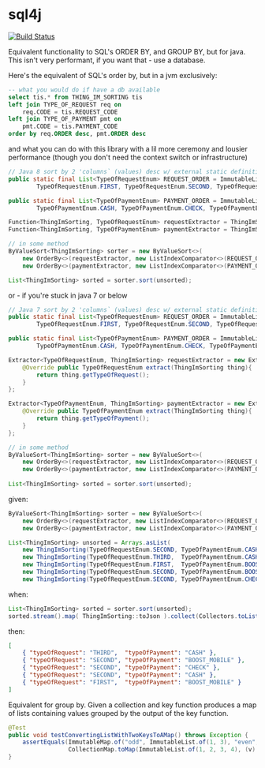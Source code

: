 # sql4j
[![Build Status](https://travis-ci.org/matyb/sql4j.png?branch=master)](https://travis-ci.org/matyb/sql4j)

Equivalent functionality to SQL's ORDER BY, and GROUP BY, but for java. This isn't very performant, if you want that - use a database.

Here's the equivalent of SQL's order by, but in a jvm exclusively:

```sql
-- what you would do if have a db available
select tis.* from THING_IM_SORTING tis
left join TYPE_OF_REQUEST req on
    req.CODE = tis.REQUEST_CODE
left join TYPE_OF_PAYMENT pmt on
    pmt.CODE = tis.PAYMENT_CODE
order by req.ORDER desc, pmt.ORDER desc
```

and what you can do with this library with a lil more ceremony and lousier performance (though you don't need the context switch or infrastructure)

```java
// Java 8 sort by 2 'columns` (values) desc w/ external static definition of value ordering
public static final List<TypeOfRequestEnum> REQUEST_ORDER = ImmutableList.of(
        TypeOfRequestEnum.FIRST, TypeOfRequestEnum.SECOND, TypeOfRequestEnum.THIRD);

public static final List<TypeOfPaymentEnum> PAYMENT_ORDER = ImmutableList.of(
        TypeOfPaymentEnum.CASH, TypeOfPaymentEnum.CHECK, TypeOfPaymentEnum.BOOST_MOBILE);

Function<ThingImSorting, TypeOfRequestEnum> requestExtractor = ThingImSorting::getTypeOfRequest;
Function<ThingImSorting, TypeOfPaymentEnum> paymentExtractor = ThingImSorting::getTypeOfPayment;

// in some method
ByValueSort<ThingImSorting> sorter = new ByValueSort<>(
    new OrderBy<>(requestExtractor, new ListIndexComparator<>(REQUEST_ORDER), OrderBy.DESC),
    new OrderBy<>(paymentExtractor, new ListIndexComparator<>(PAYMENT_ORDER), OrderBy.DESC));

List<ThingImSorting> sorted = sorter.sort(unsorted);
```

or - if you're stuck in java 7 or below

```java
// Java 7 sort by 2 'columns` (values) desc w/ external static definition of value ordering
public static final List<TypeOfRequestEnum> REQUEST_ORDER = ImmutableList.of(
        TypeOfRequestEnum.FIRST, TypeOfRequestEnum.SECOND, TypeOfRequestEnum.THIRD);

public static final List<TypeOfPaymentEnum> PAYMENT_ORDER = ImmutableList.of(
        TypeOfPaymentEnum.CASH, TypeOfPaymentEnum.CHECK, TypeOfPaymentEnum.BOOST_MOBILE);

Extractor<TypeOfRequestEnum, ThingImSorting> requestExtractor = new Extractor<TypeOfRequestEnum, ThingImSorting>(){
    @Override public TypeOfRequestEnum extract(ThingImSorting thing){
        return thing.getTypeOfRequest();
    }
};

Extractor<TypeOfPaymentEnum, ThingImSorting> paymentExtractor = new Extractor<TypeOfPaymentEnum, ThingImSorting>(){
    @Override public TypeOfPaymentEnum extract(ThingImSorting thing){
        return thing.getTypeOfPayment();
    }
};

// in some method
ByValueSort<ThingImSorting> sorter = new ByValueSort<>(
    new OrderBy<>(requestExtractor, new ListIndexComparator<>(REQUEST_ORDER), OrderBy.DESC),
    new OrderBy<>(paymentExtractor, new ListIndexComparator<>(PAYMENT_ORDER), OrderBy.DESC));
    
List<ThingImSorting> sorted = sorter.sort(unsorted);
```

given:
```java
ByValueSort<ThingImSorting> sorter = new ByValueSort<>(
    new OrderBy<>(requestExtractor, new ListIndexComparator<>(REQUEST_ORDER), OrderBy.DESC),
    new OrderBy<>(paymentExtractor, new ListIndexComparator<>(PAYMENT_ORDER), OrderBy.DESC));

List<ThingImSorting> unsorted = Arrays.asList(
    new ThingImSorting(TypeOfRequestEnum.SECOND, TypeOfPaymentEnum.CASH),
    new ThingImSorting(TypeOfRequestEnum.THIRD,  TypeOfPaymentEnum.CASH),
    new ThingImSorting(TypeOfRequestEnum.FIRST,  TypeOfPaymentEnum.BOOST_MOBILE),
    new ThingImSorting(TypeOfRequestEnum.SECOND, TypeOfPaymentEnum.BOOST_MOBILE),
    new ThingImSorting(TypeOfRequestEnum.SECOND, TypeOfPaymentEnum.CHECK)));
```

when:
```java
List<ThingImSorting> sorted = sorter.sort(unsorted);
sorted.stream().map( ThingImSorting::toJson ).collect(Collectors.toList());
```

then:
```json
[
    { "typeOfRequest": "THIRD",  "typeOfPayment": "CASH" },
    { "typeOfRequest": "SECOND", "typeOfPayment": "BOOST_MOBILE" },
    { "typeOfRequest": "SECOND", "typeOfPayment": "CHECK" },
    { "typeOfRequest": "SECOND", "typeOfPayment": "CASH" },
    { "typeOfRequest": "FIRST",  "typeOfPayment": "BOOST_MOBILE" }
]
```

Equivalent for group by. Given a collection and key function produces a map of lists containing values grouped by the output of the key function.

```java
@Test
public void testConvertingListWithTwoKeysToAMap() throws Exception {
    assertEquals(ImmutableMap.of("odd", ImmutableList.of(1, 3), "even", ImmutableList.of(2, 4)),
                 CollectionMap.toMap(ImmutableList.of(1, 2, 3, 4), (v) -> v % 2 == 0 ? "even" : "odd"));
}
```
